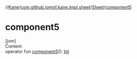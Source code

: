 //[Kane](../../index.md)/[com.github.jomof.kane.impl.sheet](../index.md)/[Sheet](index.md)/[component5](component5.md)



# component5  
[jvm]  
Content  
operator fun [component5](component5.md)(): [Int](https://kotlinlang.org/api/latest/jvm/stdlib/kotlin/-int/index.html)  



